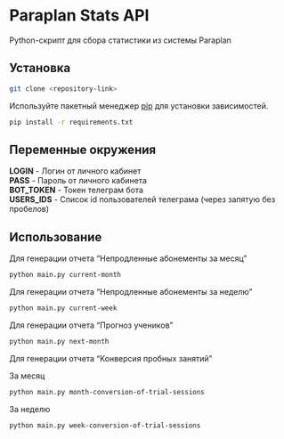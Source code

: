 # Paraplan Stats API

Python-скрипт для сбора статистики из системы Paraplan

## Установка

```bash
git clone <repository-link>
```

Используйте пакетный менеджер [pip](https://pip.pypa.io/en/stable/) для установки зависимостей.

```bash
pip install -r requirements.txt
```

## Переменные окружения

**LOGIN** - Логин от личного кабинет \
**PASS** - Пароль от личного кабинета \
**BOT_TOKEN** - Токен телеграм бота \
**USERS_IDS** - Список id пользователей телеграма (через запятую без пробелов)


## Использование

Для генерации отчета “Непродленные абонементы за месяц”

```bash
python main.py current-month
```

Для генерации отчета “Непродленные абонементы за неделю”

```bash
python main.py current-week
```

Для генерации отчета “Прогноз учеников”

```bash
python main.py next-month
```

Для генерации отчета “Конверсия пробных занятий”

За месяц
```bash
python main.py month-conversion-of-trial-sessions
```
За неделю
```bash
python main.py week-conversion-of-trial-sessions
```